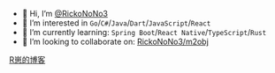 - 👋 Hi, I’m [@RickoNoNo3](https://github.com/RickoNoNo3)
- 👀 I’m interested in `Go`/`C#`/`Java`/`Dart`/`JavaScript`/`React`
- 🌱 I’m currently learning: `Spring Boot`/`React Native`/`TypeScript`/`Rust`
- 💞️ I’m looking to collaborate on: [RickoNoNo3/m2obj](https://github.com/RickoNoNo3/m2obj)

[R崽的博客](http://blog.rickonono3.top)

<!---
RickoNoNo3/RickoNoNo3 is a ✨ special ✨ repository because its `README.md` (this file) appears on your GitHub profile.
You can click the Preview link to take a look at your changes.
--->
